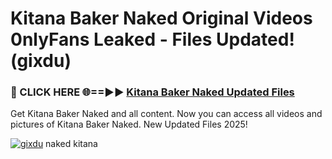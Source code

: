 # Kitana Baker Naked Original Videos 0nlyFans Leaked - Files Updated! (gixdu)

<h3>🔴 CLICK HERE 🌐==►► <a href="https://tinyurl.com/up5wt9bj" rel="nofollow">Kitana Baker Naked Updated Files</a></h3>

Get Kitana Baker Naked and all content. Now you can access all videos and pictures of Kitana Baker Naked. New Updated Files 2025!

[![gixdu](https://i.imgur.com/ABiUzMV.gif)](https://tinyurl.com/up5wt9bj)
naked kitana